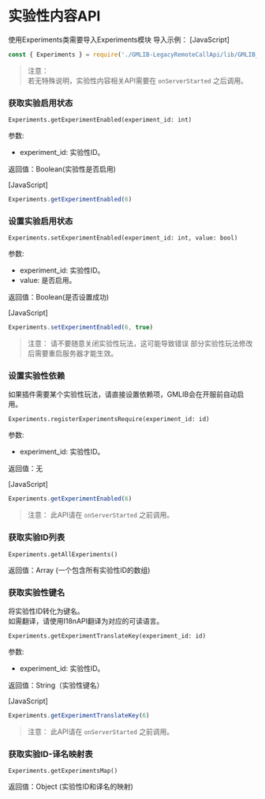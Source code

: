 # 实验性内容API
使用Experiments类需要导入Experiments模块
导入示例：
[JavaScript]
```javascript
const { Experiments } = require('./GMLIB-LegacyRemoteCallApi/lib/GMLIB_API-JS');
```

> 注意：  
> 若无特殊说明，实验性内容相关API需要在 `onServerStarted` 之后调用。


### 获取实验启用状态

`Experiments.getExperimentEnabled(experiment_id: int)`

参数:

- experiment_id: 实验性ID。

返回值：Boolean(实验性是否启用)

[JavaScript]
```JavaScript
Experiments.getExperimentEnabled(6)
```

### 设置实验启用状态

`Experiments.setExperimentEnabled(experiment_id: int, value: bool)`

参数:

- experiment_id: 实验性ID。
- value: 是否启用。

返回值：Boolean(是否设置成功)

[JavaScript]
```JavaScript
Experiments.setExperimentEnabled(6, true)
```

> 注意：
> 请不要随意关闭实验性玩法，这可能导致错误
> 部分实验性玩法修改后需要重启服务器才能生效。

### 设置实验性依赖
如果插件需要某个实验性玩法，请直接设置依赖项，GMLIB会在开服前自动启用。

`Experiments.registerExperimentsRequire(experiment_id: id)`

参数:

- experiment_id: 实验性ID。

返回值：无

[JavaScript]
```JavaScript
Experiments.getExperimentEnabled(6)
```

> 注意：
> 此API请在 `onServerStarted` 之前调用。

### 获取实验ID列表

`Experiments.getAllExperiments()`


返回值：Array<Int> (一个包含所有实验性ID的数组)


### 获取实验性键名
将实验性ID转化为键名。  
如需翻译，请使用I18nAPI翻译为对应的可读语言。

`Experiments.getExperimentTranslateKey(experiment_id: id)`

参数:

- experiment_id: 实验性ID。

返回值：String（实验性键名）

[JavaScript]
```JavaScript
Experiments.getExperimentTranslateKey(6)
```

> 注意：
> 此API请在 `onServerStarted` 之前调用。


### 获取实验ID-译名映射表

`Experiments.getExperimentsMap()`

返回值：Object (实验性ID和译名的映射)

